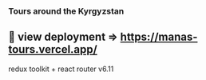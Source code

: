 ### Tours around the Kyrgyzstan

## 🚀 view deployment => https://manas-tours.vercel.app/

redux toolkit + react router v6.11 
